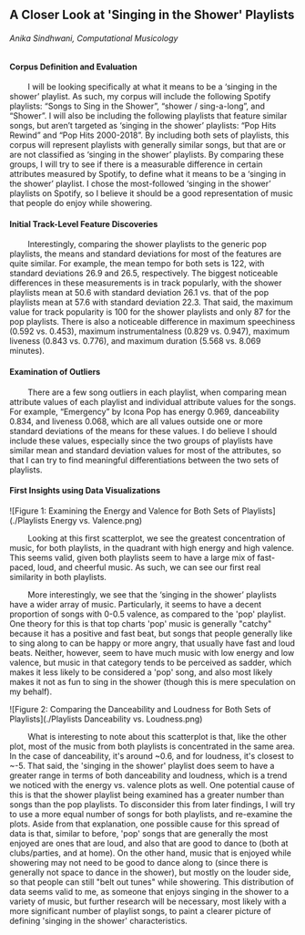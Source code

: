 ## A Closer Look at 'Singing in the Shower' Playlists
###### Anika Sindhwani, Computational Musicology

#### Corpus Definition and Evaluation

&ensp;&ensp;&ensp;&ensp; I will be looking specifically at what it means to be a ‘singing in the shower’ playlist. As such, my corpus will include the following Spotify playlists: “Songs to Sing in the Shower”, “shower / sing-a-long”, and “Shower”. I will also be including the following playlists that feature similar songs, but aren’t targeted as ‘singing in the shower’ playlists: “Pop Hits Rewind” and “Pop Hits 2000-2018”. By including both sets of playlists, this corpus will represent playlists with generally similar songs, but that are or are not classified as ‘singing in the shower’ playlists. By comparing these groups, I will try to see if there is a measurable difference in certain attributes measured by Spotify, to define what it means to be a ‘singing in the shower’ playlist. I chose the most-followed ‘singing in the shower’ playlists on Spotify, so I believe it should be a good representation of music that people do enjoy while showering. 

#### Initial Track-Level Feature Discoveries

&ensp;&ensp;&ensp;&ensp; Interestingly, comparing the shower playlists to the generic pop playlists, the means and standard deviations for most of the features are quite similar. For example, the mean tempo for both sets is 122, with standard deviations 26.9 and 26.5, respectively. The biggest noticeable differences in these measurements is in track popularly, with the shower playlists mean at 50.6 with standard deviation 26.1 vs. that of the pop playlists mean at 57.6 with standard deviation 22.3. That said, the maximum value for track popularity is 100 for the shower playlists and only 87 for the pop playlists. There is also a noticeable difference in maximum speechiness (0.592 vs. 0.453), maximum instrumentalness (0.829 vs. 0.947), maximum liveness (0.843 vs. 0.776), and maximum duration (5.568 vs. 8.069 minutes).

#### Examination of Outliers 
  
&ensp;&ensp;&ensp;&ensp; There are a few song outliers in each playlist, when comparing mean attribute values of each playlist and individual attribute values for the songs. For example, “Emergency” by Icona Pop has energy 0.969, danceability 0.834, and liveness 0.068, which are all values outside one or more standard deviations of the means for these values. I do believe I should include these values, especially since the two groups of playlists have similar mean and standard deviation values for most of the attributes, so that I can try to find meaningful differentiations between the two sets of playlists. 

#### First Insights using Data Visualizations

![Figure 1: Examining the Energy and Valence for Both Sets of Playlists](./Playlists Energy vs. Valence.png)

&ensp;&ensp;&ensp;&ensp; Looking at this first scatterplot, we see the greatest concentration of music, for both playlists, in the quadrant with high energy and high valence. This seems valid, given both playlists seem to have a large mix of fast-paced, loud, and cheerful music. As such, we can see our first real similarity in both playlists. 

&ensp;&ensp;&ensp;&ensp; More interestingly, we see that the ‘singing in the shower’ playlists have a wider array of music. Particularly, it seems to have a decent proportion of songs with 0-0.5 valence, as compared to the 'pop' playlist. One theory for this is that top charts 'pop' music is generally "catchy" because it has a positive and fast beat, but songs that people generally like to sing along to can be happy or more angry, that usually have fast and loud beats. Neither, however, seem to have much music with low energy and low valence, but music in that category tends to be perceived as sadder, which makes it less likely to be considered a 'pop' song, and also most likely makes it not as fun to sing in the shower (though this is mere speculation on my behalf).

![Figure 2: Comparing the Danceability and Loudness for Both Sets of Playlists](./Playlists Danceability vs. Loudness.png)

&ensp;&ensp;&ensp;&ensp; What is interesting to note about this scatterplot is that, like the other plot, most of the music from both playlists is concentrated in the same area. In the case of danceability, it's around ~0.6, and for loudness, it's closest to ~-5. That said, the 'singing in the shower' playlist does seem to have a greater range in terms of both danceability and loudness, which is a trend we noticed with the energy vs. valence plots as well. One potential cause of this is that the shower playlist being examined has a greater number than songs than the pop playlists. To disconsider this from later findings, I will try to use a more equal number of songs for both playlists, and re-examine the plots. Aside from that explanation, one possible cause for this spread of data is that, similar to before, 'pop' songs that are generally the most enjoyed are ones that are loud, and also that are good to dance to (both at clubs/parties, and at home). On the other hand, music that is enjoyed while showering may not need to be good to dance along to (since there is generally not space to dance in the shower), but mostly on the louder side, so that people can still "belt out tunes" while showering. This distribution of data seems valid to me, as someone that enjoys singing in the shower to a variety of music, but further research will be necessary, most likely with a more significant number of playlist songs, to paint a clearer picture of defining 'singing in the shower' characteristics. 


